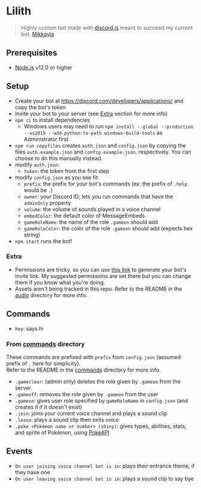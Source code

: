 # Lilith
> Highly custom bot made with [discord.js](https://discord.js.org/#/) meant to succeed my current bot, [Mikkayla](https://github.com/mattpilla/Mikkayla)

## Prerequisites
- [Node.js](https://nodejs.org/en/) v12.0 or higher

## Setup
- Create your bot at https://discord.com/developers/applications/ and copy the bot's token
- Invite your bot to your server (see [Extra](#extra) section for more info)
- `npm ci` to install dependencies
    - Windows users may need to run `npm install --global --production --vs2015 --add-python-to-path windows-build-tools` as Administrator first
- `npm run copyfiles` creates `auth.json` and `config.json` by copying the files `auth.example.json` and `config.example.json`, respectively. You can choose to do this manually instead.
- modify `auth.json`:
    - `token`: the token from the first step
- modify `config.json` as you see fit:
    - `prefix`: the prefix for your bot's commands (ex: the prefix of `.help` would be `.`)
    - `owner`: your Discord ID; lets you run commands that have the `adminOnly` property
    - `volume`: the volume of sounds played in a voice channel
    - `embedColor`: the default color of MessageEmbeds
    - `gameRoleName`: the name of the role `.gameon` should add
    - `gameRoleColor`: the color of the role `.gameon` should add (expects hex string)
- `npm start` runs the bot!

### Extra
- Permissions are tricky, so you can use [this link](https://discordapi.com/permissions.html#372759761) to generate your bot's invite link. My suggested permissions are set there but you can change them if you know what you're doing.
- Assets aren't being tracked in this repo. Refer to the README in the [audio](audio) directory for more info.

## Commands
- `hey`: says hi

### From [commands](commands) directory
These commands are prefixed with `prefix` from `config.json` (assumed prefix of `.` here for simplicity).\
Refer to the README in the [commands](commands) directory for more info.
- `.gameclear`: (admin only) deletes the role given by `.gameon` from the server
- `.gameoff`: removes the role given by `.gameon` from the user
- `.gameon`: gives user role specified by `gameRoleName` in `config.json` (and creates it if it doesn't exist)
- `.join`: joins your current voice channel and plays a sound clip
- `.leave`: plays a sound clip then exits voice
- `.poke <Pokémon name or number> (shiny)`: gives types, abilities, stats, and sprite of Pokémon, using [PokéAPI](https://pokeapi.co/)

## Events
- `On user joining voice channel bot is in`: plays their entrance theme, if they have one
- `On user leaving voice channel bot is in`: plays a sound clip to say bye
